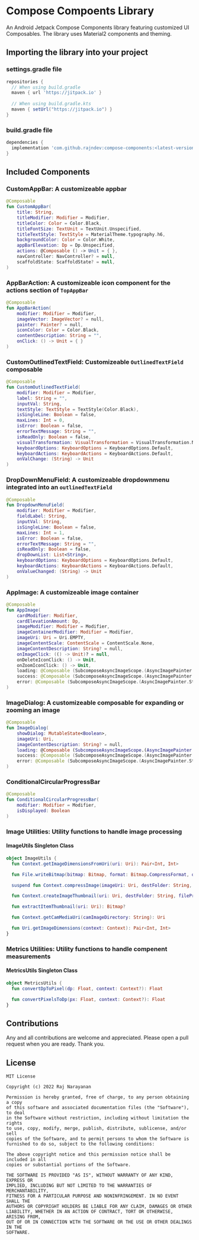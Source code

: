 # Compose Compoents Library
An Android Jetpack Compose Components library featuring customized UI Composables. The library uses Material2 components and theming.

## Importing the library into your project

### settings.gradle file

```gradle
repositories {
  // When using build.gradle
  maven { url 'https://jitpack.io' } 
        
  // When using build.gradle.kts
  maven { setUrl("https://jitpack.io") }
}
```

### build.gradle file

```gradle
dependencies {
  implementation 'com.github.rajndev:compose-components:<latest-version>'
}
```

## Included Components

### CustomAppBar: A customizeable appbar

```kotlin
@Composable
fun CustomAppBar(
    title: String,
    titleModifier: Modifier = Modifier,
    titleColor: Color = Color.Black,
    titleFontSize: TextUnit = TextUnit.Unspecified,
    titleTextStyle: TextStyle = MaterialTheme.typography.h6,
    backgroundColor: Color = Color.White,
    appBarElevation: Dp = Dp.Unspecified,
    actions: @Composable () -> Unit = { },
    navController: NavController? = null,
    scaffoldState: ScaffoldState? = null,
)
```

### AppBarAction: A customizeable icon component for the actions section of `TopAppBar`

```kotlin
@Composable
fun AppBarAction(
    modifier: Modifier = Modifier,
    imageVector: ImageVector? = null,
    painter: Painter? = null,
    iconColor: Color = Color.Black,
    contentDescription: String = "",
    onClick: () -> Unit = { }
)
```

### CustomOutlinedTextField: Customizeable `OutlinedTextField` composable

```kotlin
@Composable
fun CustomOutlinedTextField(
    modifier: Modifier = Modifier,
    label: String = "",
    inputVal: String,
    textStyle: TextStyle = TextStyle(Color.Black),
    isSingleLine: Boolean = false,
    maxLines: Int = 0,
    isError: Boolean = false,
    errorTextMessage: String = "",
    isReadOnly: Boolean = false,
    visualTransformation: VisualTransformation = VisualTransformation.None,
    keyboardOptions: KeyboardOptions = KeyboardOptions.Default,
    keyboardActions: KeyboardActions = KeyboardActions.Default,
    onValChange: (String) -> Unit
)
```

### DropDownMenuField: A customizeable dropdownmenu integrated into an `outlinedTextField`

```kotlin
@Composable
fun DropdownMenuField(
    modifier: Modifier = Modifier,
    fieldLabel: String,
    inputVal: String,
    isSingleLine: Boolean = false,
    maxLines: Int = 1,
    isError: Boolean = false,
    errorTextMessage: String = "",
    isReadOnly: Boolean = false,
    dropDownList: List<String>,
    keyboardOptions: KeyboardOptions = KeyboardOptions.Default,
    keyboardActions: KeyboardActions = KeyboardActions.Default,
    onValueChanged: (String) -> Unit
) 
```

### AppImage: A customizeable image container

```kotlin
@Composable
fun AppImage(
    cardModifier: Modifier,
    cardElevationAmount: Dp,
    imageModifier: Modifier = Modifier,
    imageContainerModifier: Modifier = Modifier,
    imageUri: Uri = Uri.EMPTY,
    imageContentScale: ContentScale = ContentScale.None,
    imageContentDescription: String? = null,
    onImageClick: (() -> Unit)? = null,
    onDeleteIconClick: () -> Unit,
    onZoomIconClick: () -> Unit,
    loading: @Composable (SubcomposeAsyncImageScope.(AsyncImagePainter.State.Loading) -> Unit)? = null,
    success: @Composable (SubcomposeAsyncImageScope.(AsyncImagePainter.State.Success) -> Unit)? = null,
    error: @Composable (SubcomposeAsyncImageScope.(AsyncImagePainter.State.Error) -> Unit)? = null
)
```

### ImageDialog: A customizeable composable for expanding or zooming an image

```kotlin
@Composable
fun ImageDialog(
    showDialog: MutableState<Boolean>,
    imageUri: Uri,
    imageContentDescription: String? = null,
    loading: @Composable (SubcomposeAsyncImageScope.(AsyncImagePainter.State.Loading) -> Unit)? = null,
    success: @Composable (SubcomposeAsyncImageScope.(AsyncImagePainter.State.Success) -> Unit)? = null,
    error: @Composable (SubcomposeAsyncImageScope.(AsyncImagePainter.State.Error) -> Unit)? = null
)
```

### ConditionalCircularProgressBar

```kotlin
@Composable
fun ConditionalCircularProgressBar(
    modifier: Modifier = Modifier,
    isDisplayed: Boolean
)
```

### Image Utilities: Utility functions to handle image processing

#### ImageUtils Singleton Class

```kotlin
object ImageUtils {
  fun Context.getImageDimensionsFromUri(uri: Uri): Pair<Int, Int>

  fun File.writeBitmap(bitmap: Bitmap, format: Bitmap.CompressFormat, quality: Int)

  suspend fun Context.compressImage(imageUri: Uri, destFolder: String, filePrefix: String): Uri

  fun Context.createImageThumbnail(uri: Uri, destFolder: String, filePrefix: String): Uri

  fun extractItemThumbnail(uri: Uri): Bitmap?

  fun Context.getCamMediaUri(camImageDirectory: String): Uri

  fun Uri.getImageDimensions(context: Context): Pair<Int, Int>
}
```

### Metrics Utilities: Utility functions to handle compenent measurements

#### MetricsUtils Singleton Class

```kotlin
object MetricsUtils {
  fun convertDpToPixel(dp: Float, context: Context?): Float

  fun convertPixelsToDp(px: Float, context: Context?): Float
}
```

## Contributions

Any and all contributions are welcome and appreciated. Please open a pull request when you are ready. Thank you.

## License

```
MIT License

Copyright (c) 2022 Raj Narayanan

Permission is hereby granted, free of charge, to any person obtaining a copy
of this software and associated documentation files (the "Software"), to deal
in the Software without restriction, including without limitation the rights
to use, copy, modify, merge, publish, distribute, sublicense, and/or sell
copies of the Software, and to permit persons to whom the Software is
furnished to do so, subject to the following conditions:

The above copyright notice and this permission notice shall be included in all
copies or substantial portions of the Software.

THE SOFTWARE IS PROVIDED "AS IS", WITHOUT WARRANTY OF ANY KIND, EXPRESS OR
IMPLIED, INCLUDING BUT NOT LIMITED TO THE WARRANTIES OF MERCHANTABILITY,
FITNESS FOR A PARTICULAR PURPOSE AND NONINFRINGEMENT. IN NO EVENT SHALL THE
AUTHORS OR COPYRIGHT HOLDERS BE LIABLE FOR ANY CLAIM, DAMAGES OR OTHER
LIABILITY, WHETHER IN AN ACTION OF CONTRACT, TORT OR OTHERWISE, ARISING FROM,
OUT OF OR IN CONNECTION WITH THE SOFTWARE OR THE USE OR OTHER DEALINGS IN THE
SOFTWARE.
```
